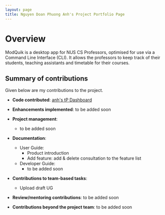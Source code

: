 ```yaml
---
layout: page
title: Nguyen Doan Phuong Anh's Project Portfolio Page
---
```


# Overview
ModQuik is a desktop app for NUS CS Professors, optimised for use via a Command Line Interface (CLI).
It allows the professors to keep track of their students, teaching assistants and timetable for their courses.

## Summary of contributions
Given below are my contributions to the project.

* **Code contributed**: [anh's tP Dashboard](https://nus-cs2103-ay2223s1.github.io/tp-dashboard/?search=april-anh&breakdown=true)

* **Enhancements implemented**: to be added soon

* **Project management**:
  * to be added soon

* **Documentation**:
  * User Guide:
    * Product introduction
    * Add feature: add & delete consultation to the feature list
  * Developer Guide:
    * to be added soon

* **Contributions to team-based tasks**:
  * Upload draft UG

* **Review/mentoring contributions**: to be added soon

* **Contributions beyond the project team**: to be added soon
